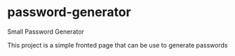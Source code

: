 # password-generator
Small Password Generator

This project is a simple fronted page that can be use to generate passwords